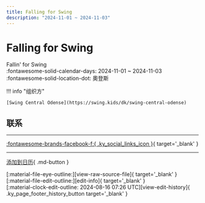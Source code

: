 ```yaml
---
title: Falling for Swing
description: "2024-11-01 ~ 2024-11-03"
---
```


# Falling for Swing 

Fallin' for Swing  
:fontawesome-solid-calendar-days: 2024-11-01 ~ 2024-11-03  
:fontawesome-solid-location-dot: 奧登斯  

!!! info "组织方"

    [Swing Central Odense](https://swing.kids/dk/swing-central-odense)  

## 联系


---

 [:fontawesome-brands-facebook-f:{ .ky_social_links_icon }](https://www.facebook.com/events/s/fallin-for-swing-2024/391450167376738){ target='_blank' }

---

[添加到日历](https://swing.news/ics/zh-Hans/2024/dk/falling-for-swing-2024.ics){ .md-button }

<div class="ky_page_footer" markdown>
<div class="ky_page_footer_trailing" markdown="span">
[:material-file-eye-outline:][view-raw-source-file]{ target='_blank' }
[:material-file-edit-outline:][edit-info]{ target='_blank' }
</div>
<div class="ky_page_footer_leading" markdown="span">
[:material-clock-edit-outline: 2024-08-16 07:26 UTC][view-edit-history]{ .ky_page_footer_history_button target='_blank' }
</div>
</div>

[view-raw-source-file]: https://github.com/swingdance/events/blob/main/2024/dk/falling-for-swing-2024.json "查看原始源文件"
[edit-info]: https://github.com/swingdance/events/issues/new?assignees=&labels=update+event&projects=&template=03-update_entity.yml&title=%5B2024%2Fdk%5D%20Falling%20for%20Swing&region=dk&year=2024&id=falling-for-swing-2024&name=Falling%20for%20Swing&org_id=swing-central-odense "编辑信息"

[view-edit-history]: https://github.com/swingdance/events/commits/main/2024/dk/falling-for-swing-2024.json "查看编辑历史"
